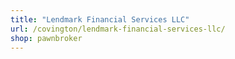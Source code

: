 ```yaml
---
title: "Lendmark Financial Services LLC"
url: /covington/lendmark-financial-services-llc/
shop: pawnbroker
---
```

